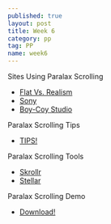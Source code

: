 ```yaml
---
published: true
layout: post
title: Week 6
category: pp
tag: PP
name: week6
---
```


Sites Using Paralax Scrolling

- <a href="http://www.flatvsrealism.com/" target="_blank">Flat Vs. Realism</a>
- <a href="http://discover.store.sony.com/be-moved/#" target="_blank">Sony</a>
- <a href="http://boy-coy.com/#home" target="_blank">Boy-Coy Studio</a>

Paralax Scrolling Tips

- <a href="http://www.creativebloq.com/web-design/parallax-4132336" target="_blank">TIPS!</a>

Paralax Scrolling Tools

- <a href="http://prinzhorn.github.io/skrollr/" target="_blank">Skrollr</a>
- <a href="http://markdalgleish.com/projects/stellar.js/" target="_blank">Stellar</a>

Paralax Scrolling Demo

- <a href="https://github.com/notandrewkaye/Teaching/blob/gh-pages/paralaxDemo.zip" target="_blank">Download!</a>
